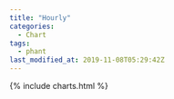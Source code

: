 ```yaml
---
title: "Hourly"
categories:
  - Chart
tags:
  - phant
last_modified_at: 2019-11-08T05:29:42Z
---
```


{% include charts.html %}

<script>
var drawThisChart = creata_drawChart('?limit=168', 'chart-hourly');
google.charts.setOnLoadCallback(drawThisChart);
</script>

<div id="chart-hourly" style="width: 100%;"></div>

<!-- Local Variables: -->
<!-- time-stamp-pattern: "8/^last_modified_at: %:y-%02m-%02dT%02H:%02M:%02SZ$" -->
<!-- time-stamp-time-zone: "UTC" -->
<!-- End: -->
